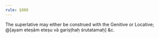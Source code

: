 ```yaml
---
rule: §888
---
```


The superlative may either be construed with the Genitive or Locative; @[ayam eteṣām eteṣu vā gariṣṭhaḥ śrutatamaḥ] &c.